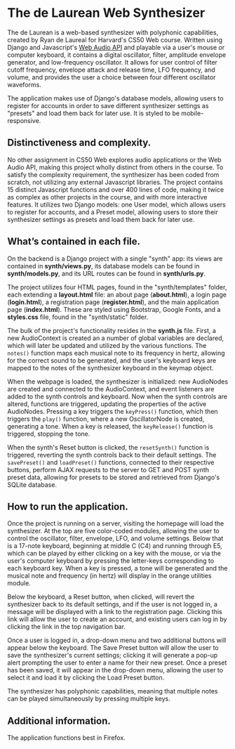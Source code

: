 # The de Laurean Web Synthesizer

The de Laurean is a web-based synthesizer with polyphonic capabilities, created by Ryan de Laureal for Harvard's CS50 Web course. Written using Django and Javascript's [Web Audio API](https://developer.mozilla.org/en-US/docs/Web/API/Web_Audio_API) and playable via a user's mouse or computer keyboard, it contains a digital oscillator, filter, amplitude envelope generator, and low-frequency oscillator. It allows for user control of filter cutoff frequency, envelope attack and release time, LFO frequency, and volume, and provides the user a choice between four different oscillator waveforms.

The application makes use of Django's database models, allowing users to register for accounts in order to save different synthesizer settings as "presets" and load them back for later use. It is styled to be mobile-responsive.

## Distinctiveness and complexity.

No other assignment in CS50 Web explores audio applications or the Web Audio API, making this project wholly distinct from others in the course. To satisfy the complexity requirement, the synthesizer has been coded from scratch, not utilizing any external Javascript libraries. The project contains 15 distinct Javascript functions and over 400 lines of code, making it twice as complex as other projects in the course, and with more interactive features. It utilizes two Django models: one User model, which allows users to register for accounts, and a Preset model, allowing users to store their synthesizer settings as presets and load them back for later use.

## What’s contained in each file.

On the backend is a Django project with a single "synth" app: its views are contained in **synth/views.py**, its database models can be found in **synth/models.py**, and its URL routes can be found in **synth/urls.py**. 

The project utilizes four HTML pages, found in the "synth/templates" folder, each extending a **layout.html** file: an about page (**about.html**), a login page (**login.html**), a registration page (**register.html**), and the main application page (**index.html**). These are styled using Bootstrap, Google Fonts, and a **styles.css** file, found in the "synth/static" folder.

The bulk of the project's functionality resides in the **synth.js** file. First, a new AudioContext is created an a number of global variables are declared, which will later be updated and utilized by the various functions. The `notes()` function maps each musical note to its frequency in hertz, allowing for the correct sound to be generated, and the user's keyboard keys are mapped to the notes of the synthesizer keyboard in the keymap object.

When the webpage is loaded, the synthesizer is initialized: new AudioNodes are created and connected to the AudioContext, and event listeners are added to the synth controls and keyboard. Now when the synth controls are altered, functions are triggered, updating the properties of the active AudioNodes. Pressing a key triggers the `keyPress()` function, which then triggers the `play()` function, where a new OscillatorNode is created, generating a tone. When a key is released, the `keyRelease()` function is triggered, stopping the tone.

When the synth's Reset button is clicked, the `resetSynth()` function is triggered, reverting the synth controls back to their default settings. The `savePreset()` and `loadPreset()` functions, connected to their respective buttons, perform AJAX requests to the server to GET and POST synth preset data, allowing for presets to be stored and retrieved from Django's SQLite database. 

## How to run the application.

Once the project is running on a server, visiting the homepage will load the synthesizer. At the top are five color-coded modules, allowing the user to control the oscillator, filter, envelope, LFO, and volume settings. Below that is a 17-note keyboard, beginning at middle C (C4) and running through E5, which can be played by either clicking on a key with the mouse, or via the user's computer keyboard by pressing the letter-keys corresponding to each keyboard key. When a key is pressed, a tone will be generated and the musical note and frequency (in hertz) will display in the orange utilities module.

Below the keyboard, a Reset button, when clicked, will revert the synthesizer back to its default settings, and if the user is not logged in, a message will be displayed with a link to the registration page. Clicking this link will allow the user to create an account, and existing users can log in by clicking the link in the top navigation bar.

Once a user is logged in, a drop-down menu and two additional buttons will appear below the keyboard. The Save Preset button will allow the user to save the synthesizer's current settings; clicking it will generate a pop-up alert prompting the user to enter a name for their new preset. Once a preset has been saved, it will appear in the drop-down menu, allowing the user to select it and load it by clicking the Load Preset button.

The synthesizer has polyphonic capabilities, meaning that multiple notes can be played simultaneously by pressing multiple keys.

## Additional information.

The application functions best in Firefox.
